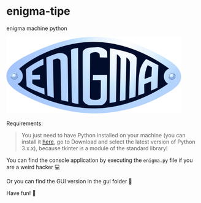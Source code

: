 # enigma-tipe

enigma machine python

![alt tag](https://github.com/omnitrogen/enigma/blob/master/enigma_logo_1.png)

Requirements:

>You just need to have Python installed on your machine (you can install it [here](https://www.python.org/), go to Download and select the latest version of Python 3.x.x), because tkinter is a module of the standard library!

You can find the console application by executing the <code>enigma.py</code> file if you are a weird hacker :computer:

Or you can find the GUI version in the gui folder :tada:

Have fun! :panda_face:
